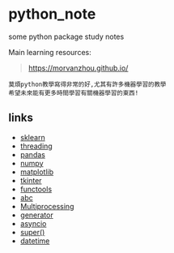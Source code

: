 # python_note
some python package study notes

Main learning resources:
><https://morvanzhou.github.io/>

    莫煩python教學寫得非常的好,尤其有許多機器學習的教學
    希望未來能有更多時間學習有關機器學習的東西!

## links
* [sklearn](https://github.com/htkuan/python_notes/blob/master/sklearn.ipynb)
* [threading](https://github.com/htkuan/python_notes/blob/master/threading.ipynb)
* [pandas](https://github.com/htkuan/python_notes/blob/master/pandas.ipynb)
* [numpy](https://github.com/htkuan/python_notes/blob/master/numpy.ipynb)
* [matplotlib](https://github.com/htkuan/python_notes/blob/master/matplotlib.ipynb)
* [tkinter](https://github.com/htkuan/python_notes/blob/master/Tkinter.ipynb)
* [functools](https://github.com/htkuan/python_notes/blob/master/functools.ipynb)
* [abc](https://github.com/htkuan/python_notes/blob/master/abc.ipynb)
* [Multiprocessing](https://github.com/htkuan/python_notes/blob/master/Multiprocessing.ipynb)
* [generator](https://github.com/htkuan/python_notes/blob/master/generator.ipynb)
* [asyncio](https://github.com/htkuan/Python-Notes/tree/master/asyncio)
* [super()](https://github.com/htkuan/Python-Notes/tree/master/super.ipynb)
* [datetime](https://github.com/htkuan/Python-Notes/tree/master/datetime.ipynb)

